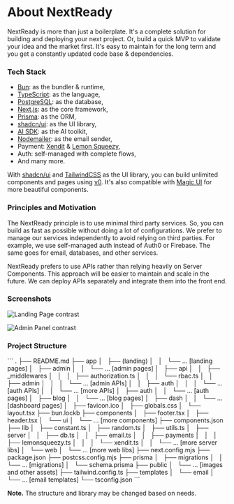 # About NextReady

NextReady is more than just a boilerplate. It's a complete solution for building and deploying your next project. Or, build a quick MVP to validate your idea and the market first. It's easy to maintain for the long term and you get a constantly updated code base & dependencies.

### Tech Stack

- [Bun](https://bun.sh/): as the bundler & runtime,
- [TypeScript](https://www.typescriptlang.org/): as the language,
- [PostgreSQL](https://www.postgresql.org/): as the database,
- [Next.js](https://nextjs.org/): as the core framework,
- [Prisma](https://www.prisma.io/): as the ORM,
- [shadcn/ui](https://ui.shadcn.com/): as the UI library,
- [AI SDK](https://sdk.vercel.ai/): as the AI toolkit,
- [Nodemailer](https://nodemailer.com/): as the email sender,
- Payment: [Xendit](https://www.xendit.co) & [Lemon Squeezy](https://lemonsqueezy.com/),
- Auth: self-managed with complete flows,
- And many more.

With [shadcn/ui](https://ui.shadcn.com/) and [TailwindCSS](https://tailwindcss.com/) as the UI library, you can build unlimited components and pages using [v0](https://v0.dev). It's also compatible with [Magic UI](https://magicui.design/) for more beautiful components.

### Principles and Motivation

The NextReady principle is to use minimal third party services. So, you can build as fast as possible without doing a lot of configurations. We prefer to manage our services independently to avoid relying on third parties. For example, we use self-managed auth instead of Auth0 or Firebase. The same goes for email, databases, and other services.

NextReady prefers to use APIs rather than relying heavily on Server Components. This approach will be easier to maintain and scale in the future. We can deploy APIs separately and integrate them into the front end.

### Screenshots

![Landing Page contrast](/docs/landing2.png)

![Admin Panel contrast](/docs/admin.png)

### Project Structure

\`\`\`
.
├── README.md
├── app
│   ├── (landing)
│   │   └── ... [landing pages]
│   ├── admin
│   │   └── ... [admin pages]
│   ├── api
│   │   ├── _middlewares
│   │   │   ├── authorization.ts
│   │   │   └── rbac.ts
│   │   ├── admin
│   │   │   └── ... [admin APIs]
│   │   ├── auth
│   │   │   └── ... [auth APIs]
│   │   └── ... [more APIs]
│   ├── auth
│   │   └── ... [auth pages]
│   ├── blog
│   │   └── ... [blog pages]
│   ├── dash
│   │   └── ... [dashboard pages]
│   ├── favicon.ico
│   ├── globals.css
│   └── layout.tsx
├── bun.lockb
├── components
│   ├── footer.tsx
│   ├── header.tsx
│   └── ui
│       └── ... [more components]
├── components.json
├── lib
│   ├── constant.ts
│   ├── random.ts
│   ├── utils.ts
│   ├── server
│   │   ├── db.ts
│   │   ├── email.ts
│   │   ├── payments
│   │   │   ├── lemonsqueezy.ts
│   │   │   └── xendit.ts
│   │   └── ... [more server libs]
│   └── web
│       └── ... [more web libs]
├── next.config.mjs
├── package.json
├── postcss.config.mjs
├── prisma
│   ├── migrations
│   │   └── ... [migrations]
│   └── schema.prisma
├── public
│   └── ... [images and other assets]
├── tailwind.config.ts
├── templates
│   └── email
│       └── ... [email templates]
└── tsconfig.json
\`\`\`

**Note.** The structure and library may be changed based on needs.
